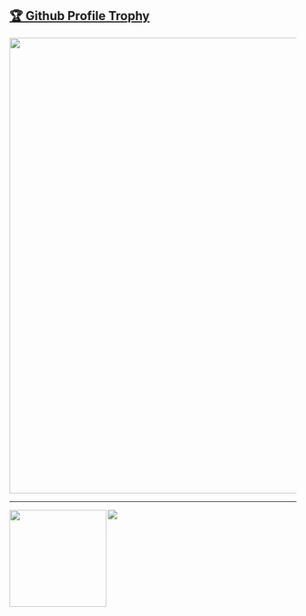 <a href="https://github.com/jiyuhan/github-profile-trophy"><h2>🏆 Github Profile Trophy</h2></a>
<a href="https://github.com/jiyuhan/github-profile-trophy">
  <img width=800 src="https://github-profile-trophy.vercel.app/?username=jiyuhan&column=8&theme=gruvbox&no-frame=true"/>
</a>

---

<div>
  <img height="170" align="left" src="https://github-readme-stats.vercel.app/api?username=jiyuhan&count_private=true&include_all_commits=true" />
  <img src="https://github-readme-stats.vercel.app/api/top-langs/?username=jiyuhan&layout=compact" />
</div>


